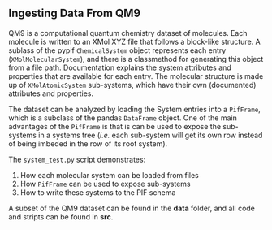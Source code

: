 ## Ingesting Data From QM9

QM9 is a computational quantum chemistry dataset of molecules. Each molecule is written to an XMol XYZ file that follows a block-like structure. A sublass of the pypif `ChemicalSystem` object represents each entry (`XMolMolecularSystem`), and there is a classmethod for generating this object from a file path. Documentation explains the system attributes and properties that are available for each entry. The molecular structure is made up of `XMolAtomicSystem` sub-systems, which have their own (documented) attributes and properties.

The dataset can be analyzed by loading the System entries into a `PifFrame`, which is a subclass of the pandas `DataFrame` object. One of the main advantages of the `PifFrame` is that is can be used to expose the sub-systems in a systems tree (*i.e.* each sub-system will get its own row instead of being imbeded in the row of its root system).

The `system_test.py` script demonstrates:
1. How each molecular system can be loaded from files
2. How `PifFrame` can be used to expose sub-systems
3. How to write these systems to the PIF schema

A subset of the QM9 dataset can be found in the **data** folder, and all code and stripts can be found in **src**.
